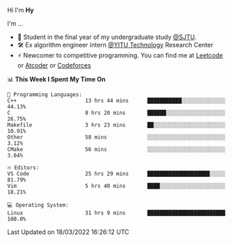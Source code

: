 Hi I'm **Hy**

I'm ...
- 🌱 Student in the final year of my undergraduate study [@SJTU](https://en.sjtu.edu.cn/).
- 🛠️ Ex algorithm engineer intern [@YITU Technology](https://www.yitutech.com/en/) Research Center
- ⚡ Newcomer to competitive programming. You can find me at [Leetcode](https://leetcode-cn.com/u/_hy3/) or [Atcoder](https://atcoder.jp/users/Hy3) or [Codeforces](https://codeforces.com/profile/Hy3)


<!--START_SECTION:waka-->
📊 **This Week I Spent My Time On** 

```text
💬 Programming Languages: 
C++                      13 hrs 44 mins      ███████████░░░░░░░░░░░░░░   44.13% 
C                        8 hrs 20 mins       ██████░░░░░░░░░░░░░░░░░░░   26.75% 
Makefile                 3 hrs 23 mins       ██░░░░░░░░░░░░░░░░░░░░░░░   10.91% 
Other                    58 mins             ░░░░░░░░░░░░░░░░░░░░░░░░░   3.12% 
CMake                    56 mins             ░░░░░░░░░░░░░░░░░░░░░░░░░   3.04%

🔥 Editors: 
VS Code                  25 hrs 29 mins      ████████████████████░░░░░   81.79% 
Vim                      5 hrs 40 mins       ████░░░░░░░░░░░░░░░░░░░░░   18.21%

💻 Operating System: 
Linux                    31 hrs 9 mins       █████████████████████████   100.0%

```


 Last Updated on 18/03/2022 16:26:12 UTC
<!--END_SECTION:waka-->

